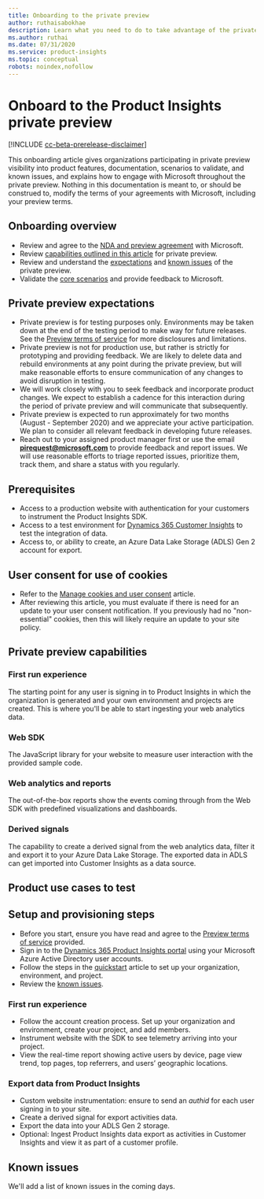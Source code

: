 ```yaml
---
title: Onboarding to the private preview
author: ruthaisabokhae
description: Learn what you need to do to take advantage of the private preview capabilities of Dynamics 365 Product Insights
ms.author: ruthai
ms.date: 07/31/2020
ms.service: product-insights
ms.topic: conceptual
robots: noindex,nofollow
---
```


# Onboard to the Product Insights private preview

[!INCLUDE [cc-beta-prerelease-disclaimer]( ../includes/cc-beta-prerelease-disclaimer.md)]

This onboarding article gives organizations participating in private preview visibility into product features, documentation, scenarios to validate, and known issues, and explains how to engage with Microsoft throughout the private preview. Nothing in this documentation is meant to, or should be construed to, modify the terms of your agreements with Microsoft, including your preview terms.

## Onboarding overview

*	Review and agree to the [NDA and preview agreement](../preview/preview-terms-of-service.md) with Microsoft.  
*	Review [capabilities outlined in this article](#private-preview-capabilities) for private preview.  
*	Review and understand the [expectations](#private-preview-expectations) and [known issues](#known-issues) of the private preview.  
*	Validate the [core scenarios](#product-use-cases-to-test) and provide feedback to Microsoft.

## Private preview expectations

*	Private preview is for testing purposes only. Environments may be taken down at the end of the testing period to make way for future releases. See the [Preview terms of service](../preview/preview-terms-of-service.md) for more disclosures and limitations.  
*	Private preview is not for production use, but rather is strictly for prototyping and providing feedback. We are likely to delete data and rebuild environments at any point during the private preview, but will make reasonable efforts to ensure communication of any changes to avoid disruption in testing.   
*	We will work closely with you to seek feedback and incorporate product changes. We expect to establish a cadence for this interaction during the period of private preview and will communicate that subsequently.  
*	Private preview is expected to run approximately for two months (August - September 2020) and we appreciate your active participation. We plan to consider all relevant feedback  in developing future releases.  
*	Reach out to your assigned product manager first or use the email **[pirequest@microsoft.com](mailto:pirequest@microsoft.com)** to provide feedback and report issues. We will use reasonable efforts to triage reported issues, prioritize them, track them, and share a status with you regularly.  
	
## Prerequisites

*	Access to a production website with authentication for your customers to instrument the Product Insights SDK.
*	Access to a test environment for [Dynamics 365 Customer Insights](https://dynamics.microsoft.com/ai/customer-insights/) to test the integration of data.
*	Access to, or ability to create, an Azure Data Lake Storage (ADLS) Gen 2 account for export.

## User consent for use of cookies

*	Refer to the [Manage cookies and user consent](user-consent-storage.md) article.
*	After reviewing this article, you must evaluate if there is need for an update to your user consent notification. If you previously had no "non-essential" cookies, then this will likely require an update to your site policy.

## Private preview capabilities

### First run experience

The starting point for any user is signing in to Product Insights in which the organization is generated and your own environment and projects are created. This is where you'll be able to start ingesting your web analytics data.

### Web SDK

The JavaScript library for your website to measure user interaction with the provided sample code.

### Web analytics and reports

The out-of-the-box reports show the events coming through from the Web SDK with predefined visualizations and dashboards.

### Derived signals

The capability to create a derived signal from the web analytics data, filter it and export it to your Azure Data Lake Storage. The exported data in ADLS can get imported into Customer Insights as a data source.

## Product use cases to test

## Setup and provisioning steps

*	Before you start, ensure you have read and agree to the [Preview terms of service](../preview/preview-terms-of-service.md) provided.
*	Sign in to the [Dynamics 365 Product Insights portal](https://pi.dynamics.com) using your Microsoft Azure Active Directory user accounts.
*	Follow the steps in the [quickstart](quickstart-product-insights.md) article to set up your organization, environment, and project.
*	Review the [known issues](#known-issues).

### First run experience

* Follow the account creation process. Set up your organization and environment, create your project, and add members.
* Instrument website with the SDK to see telemetry arriving into your project.
*	View the real-time report showing active users by device, page view trend, top pages, top referrers, and users’ geographic locations.

### Export data from Product Insights

  *	Custom website instrumentation: ensure to send an *authid* for each user signing in to your site.
  *	Create a derived signal for export activities data.
  *	Export the data into your ADLS Gen 2 storage.
  *	Optional: Ingest Product Insights data export as activities in Customer Insights and view it as part of a customer profile.

## Known issues

We'll add a list of known issues in the coming days.

<!-- As we continue to work on the product and refine the experience, we are aware of a few outstanding issues, so bear these in mind as you experience the product. -->
